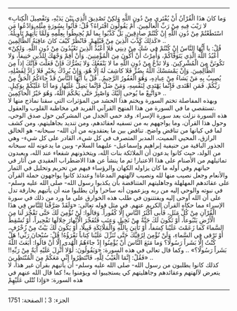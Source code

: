 ------------------------------------------------------------------------

«وَما كانَ هذَا الْقُرْآنُ أَنْ يُفْتَرى مِنْ دُونِ اللَّهِ وَلكِنْ تَصْدِيقَ الَّذِي بَيْنَ يَدَيْهِ،
وَتَفْصِيلَ الْكِتابِ لا رَيْبَ فِيهِ مِنْ رَبِّ الْعالَمِينَ. أَمْ يَقُولُونَ افْتَراهُ؟ قُلْ: فَأْتُوا
بِسُورَةٍ مِثْلِهِ وَادْعُوا مَنِ اسْتَطَعْتُمْ مِنْ دُونِ اللَّهِ إِنْ كُنْتُمْ صادِقِينَ. بَلْ كَذَّبُوا بِما لَمْ
يُحِيطُوا بِعِلْمِهِ وَلَمَّا يَأْتِهِمْ تَأْوِيلُهُ. كَذلِكَ كَذَّبَ الَّذِينَ مِنْ قَبْلِهِمْ. فَانْظُرْ كَيْفَ كانَ
عاقِبَةُ الظَّالِمِينَ» ..  
«قُلْ: يا أَيُّهَا النَّاسُ إِنْ كُنْتُمْ فِي شَكٍّ مِنْ دِينِي فَلا أَعْبُدُ الَّذِينَ تَعْبُدُونَ مِنْ دُونِ
اللَّهِ. وَلكِنْ أَعْبُدُ اللَّهَ الَّذِي يَتَوَفَّاكُمْ، وَأُمِرْتُ أَنْ أَكُونَ مِنَ الْمُؤْمِنِينَ. وَأَنْ أَقِمْ
وَجْهَكَ لِلدِّينِ حَنِيفاً، وَلا تَكُونَنَّ مِنَ الْمُشْرِكِينَ. وَلا تَدْعُ مِنْ دُونِ اللَّهِ ما لا يَنْفَعُكَ
وَلا يَضُرُّكَ فَإِنْ فَعَلْتَ فَإِنَّكَ إِذاً مِنَ الظَّالِمِينَ. وَإِنْ يَمْسَسْكَ اللَّهُ بِضُرٍّ فَلا كاشِفَ لَهُ
إِلَّا هُوَ، وَإِنْ يُرِدْكَ بِخَيْرٍ فَلا رَادَّ لِفَضْلِهِ، يُصِيبُ بِهِ مَنْ يَشاءُ مِنْ عِبادِهِ، وَهُوَ
الْغَفُورُ الرَّحِيمُ.. قُلْ يا أَيُّهَا النَّاسُ قَدْ جاءَكُمُ الْحَقُّ مِنْ رَبِّكُمْ. فَمَنِ اهْتَدى فَإِنَّما
يَهْتَدِي لِنَفْسِهِ، وَمَنْ ضَلَّ فَإِنَّما يَضِلُّ عَلَيْها، وَما أَنَا عَلَيْكُمْ بِوَكِيلٍ. وَاتَّبِعْ ما يُوحى
إِلَيْكَ وَاصْبِرْ حَتَّى يَحْكُمَ اللَّهُ، وَهُوَ خَيْرُ الْحاكِمِينَ» ..  
وبهذه المفاصلة تختم السورة ويختم هذا الحشد من المؤثرات التي سقنا نماذج
منها لا تستقصي ما في السورة من هذا المنهج القرآني الفريد في مخاطبة
القلوب والعقول.  
هذه السورة نزلت بعد سورة الإسراء. وقد حمي الجدل من المشركين حول صدق
الوحي، وحول هذا القرآن، وما يواجههم به من تسفيه لعقائدهم، ومن تنديد
بجاهليتهم، ومن كشف لما في كيانها من تناقض واضح. تناقض بين ما يعتقدونه من
أن الله- سبحانه- هو الخالق الرازق، المحيي المميت، المدبر المتصرف في كل
شيء، القادر على كل شيء- وهي الجذور الباقية من حنيفية إبراهيم وإسماعيل-
عليهما السلام- وبين ما يدعونه لله سبحانه من الولد، حيث كانوا يدعون أن
الملائكة بنات الله، ويتخذونهم شفعاء عند الله، ويعبدون تماثيلهم من
الأصنام على هذا الاعتبار! ثم ما ينشأ عن هذا الاضطراب العقيدي من آثار في
حياتهم وفي أوله ما كان يزاوله الكهان والرؤساء فيهم من تحريم وتحليل في
الثمار والأنعام وجعل نصيب منها لله ونصيب لآلهتهم المدعاة! وعندئذ كانوا
يواجهون حملة القرآن على عقائدهم المهلهلة وجاهليتهم المتناقضة بأن يكذبوا
رسول الله- صلى الله عليه وسلم- في نبوته والوحي إليه من ربه ويزعمون أنه
ساحر! وأن يطلبوا منه أن يأتيهم بخارقة تدل على أن الله أوحى إليه ويفتتنون
في طلب هذه الخوارق على ما ورد من ذلك في سورة الإسراء مما حكاه القرآن
الكريم عنهم. في مثل قوله تعالى: «وَلَقَدْ صَرَّفْنا لِلنَّاسِ فِي هذَا الْقُرْآنِ مِنْ كُلِّ
مَثَلٍ، فَأَبى أَكْثَرُ النَّاسِ إِلَّا كُفُوراً. وَقالُوا: لَنْ نُؤْمِنَ لَكَ حَتَّى تَفْجُرَ لَنا مِنَ الْأَرْضِ
يَنْبُوعاً، أَوْ تَكُونَ لَكَ جَنَّةٌ مِنْ نَخِيلٍ وَعِنَبٍ فَتُفَجِّرَ الْأَنْهارَ خِلالَها تَفْجِيراً، أَوْ تُسْقِطَ
السَّماءَ كَما زَعَمْتَ عَلَيْنا كِسَفاً، أَوْ تَأْتِيَ بِاللَّهِ وَالْمَلائِكَةِ قَبِيلًا، أَوْ يَكُونَ لَكَ
بَيْتٌ مِنْ زُخْرُفٍ، أَوْ تَرْقى فِي السَّماءِ، وَلَنْ نُؤْمِنَ لِرُقِيِّكَ حَتَّى تُنَزِّلَ عَلَيْنا كِتاباً
نَقْرَؤُهُ! قُلْ: سُبْحانَ رَبِّي! هَلْ كُنْتُ إِلَّا بَشَراً رَسُولًا؟ وَما مَنَعَ النَّاسَ أَنْ يُؤْمِنُوا إِذْ
جاءَهُمُ الْهُدى إِلَّا أَنْ قالُوا: أَبَعَثَ اللَّهُ بَشَراً رَسُولًا؟» .. وكما قال تعالى في
هذه السورة: «وَيَقُولُونَ: لَوْلا أُنْزِلَ عَلَيْهِ آيَةٌ مِنْ رَبِّهِ!! فَقُلْ: إِنَّمَا الْغَيْبُ لِلَّهِ،
فَانْتَظِرُوا إِنِّي مَعَكُمْ مِنَ الْمُنْتَظِرِينَ» ..  
كذلك كانوا يطلبون من رسول الله- صلى الله عليه وسلم- أن يأتيهم بقرآن غير
هذا، لا يتعرض لآلهتهم وعقائدهم وجاهليتهم كي يستجيبوا له ويؤمنوا به! كما
قال الله عنهم في هذه السورة: «وَإِذا تُتْلى عَلَيْهِمْ

------------------------------------------------------------------------

الجزء: 3 ¦ الصفحة: 1751
